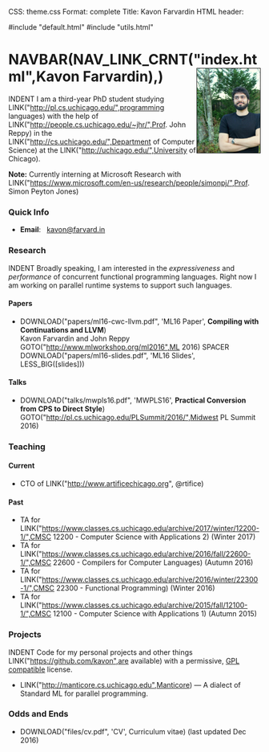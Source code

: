 CSS: theme.css
Format: complete
Title: Kavon Farvardin
HTML header: <link rel="icon" type="image/png" href="images/duck.png" />

#include "default.html"
#include "utils.html"
<!-- height="250" width="187" -->
NAVBAR(NAV_LINK_CRNT("index.html",Kavon Farvardin),<!--SMALL(NAV_LINK("https://medium.com/@kavon",Blog))-->) <img style="float: right;max-width: 25%;width: 187px; height: auto;" src="images/jaypeg.png" border="1"/>
============

<!-- droppin links to work that PageRank -->
INDENT I am a third-year PhD student studying LINK("http://pl.cs.uchicago.edu/",programming languages) with the help of LINK("http://people.cs.uchicago.edu/~jhr/",Prof. John Reppy) in the LINK("http://cs.uchicago.edu/",Department of Computer Science) at the LINK("http://uchicago.edu/",University of Chicago).

**Note:** Currently interning at Microsoft Research with LINK("https://www.microsoft.com/en-us/research/people/simonpj/",Prof. Simon Peyton Jones)

### Quick Info

* **Email**: &nbsp; [kavon@farvard.in](mailto:kavon@farvard.in)
<!-- * **Office Hours** (CS 122): Mondays, 4:30p–6:30p, Eckhart 131 -->

### Research

INDENT Broadly speaking, I am interested in the *expressiveness* and *performance* of concurrent functional programming languages. Right now I am working on parallel runtime systems to support such languages.

#### Papers
* DOWNLOAD("papers/ml16-cwc-llvm.pdf", 'ML16 Paper', **Compiling with Continuations and LLVM**) <br>
  Kavon Farvardin and John Reppy <br>
  GOTO("http://www.mlworkshop.org/ml2016",ML 2016) SPACER DOWNLOAD("papers/ml16-slides.pdf", 'ML16 Slides', LESS_BIG([slides])) 
  
#### Talks
* DOWNLOAD("talks/mwpls16.pdf", 'MWPLS16', **Practical Conversion from CPS to Direct Style**) <br>
  GOTO("http://pl.cs.uchicago.edu/PLSummit/2016/",Midwest PL Summit 2016)


### Teaching
#### Current

<!--
<br><br>
    INDENT **Office Hours:** TBD Wed 5p–6p (Ry 176) and Fri 2:15p-3:45p (Eck 131)
<br><br>
-->
* CTO of LINK("http://www.artificechicago.org", @rtifice)

#### Past
* TA for LINK("https://www.classes.cs.uchicago.edu/archive/2017/winter/12200-1/",CMSC 12200 - Computer Science with Applications 2) (Winter 2017)
* TA for LINK("https://www.classes.cs.uchicago.edu/archive/2016/fall/22600-1/",CMSC 22600 - Compilers for Computer Languages) (Autumn 2016)
* TA for LINK("https://www.classes.cs.uchicago.edu/archive/2016/winter/22300-1/",CMSC 22300 - Functional Programming) (Winter 2016)
* TA for LINK("https://www.classes.cs.uchicago.edu/archive/2015/fall/12100-1/",CMSC 12100 - Computer Science with Applications 1) (Autumn 2015)


### Projects

INDENT Code for my personal projects and other things LINK("https://github.com/kavon",are available) with a permissive, [GPL compatible](https://www.gnu.org/licenses/license-list.html#GPLCompatibleLicenses) license.

* LINK("http://manticore.cs.uchicago.edu",Manticore) — A dialect of Standard ML for parallel programming.


### Odds and Ends
* DOWNLOAD("files/cv.pdf", 'CV', Curriculum vitae) (last updated Dec 2016)
<!-- * LINK("https://twitter.com/call1cc",@call1cc) on Twitter * LINK("https://github.com/kavon",kavon) on GitHub -->

<!-- bottom margin -->
<br/>
<br/>
<br/>
<br/>
<br/>
<br/>
